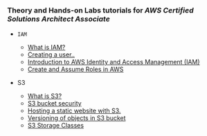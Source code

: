 ### Theory and Hands-on Labs tutorials for _AWS Certified Solutions Architect Associate_

-   `IAM`

    -   [What is IAM?](https://github.com/iayushhb/solutions_architect-associate/blob/main/Identity-and-Access-Management/IAM.md)
    -   [Creating a user..](https://github.com/iayushhb/solutions_architect-associate/blob/main/Identity-and-Access-Management/IAM-Lab-1.md)
    -   [Introduction to AWS Identity and Access Management (IAM)](https://github.com/iayushhb/solutions_architect-associate/blob/main/Identity-and-Access-Management/IAM-Lab-2.md)
    -   [Create and Assume Roles in AWS](https://github.com/iayushhb/solutions_architect-associate/blob/main/Identity-and-Access-Management/IAM-Lab-3.md)

-   S3
    -   [What is S3?](https://github.com/iayushhb/solutions_architect-associate/blob/main/Simple-Storage-Service/S3.md)
    -   [S3 bucket security](https://github.com/iayushhb/solutions_architect-associate/blob/main/Simple-Storage-Service/S3.md)
    -   [Hosting a static website with S3.](https://github.com/iayushhb/solutions_architect-associate/blob/main/Simple-Storage-Service/S3-static-site-hosting.md)
    -   [Versioning of objects in S3 bucket](https://github.com/iayushhb/solutions_architect-associate/blob/main/Simple-Storage-Service/S3-versioning.md)
    -   [S3 Storage Classes](https://github.com/iayushhb/solutions_architect-associate/blob/main/Simple-Storage-Service/S3-storage-classes.md)
